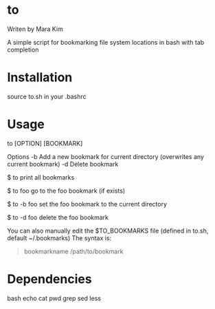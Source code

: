 to
==

Writen by Mara Kim

A simple script for bookmarking file system locations in bash with tab completion


Installation
============

source to.sh in your .bashrc


Usage
=====

to [OPTION] [BOOKMARK]

Options
-b	Add a new bookmark for current directory (overwrites any current bookmark)
-d	Delete bookmark

$ to
print all bookmarks

$ to foo
go to the foo bookmark (if exists)

$ to -b foo
set the foo bookmark to the current directory

$ to -d foo
delete the foo bookmark


You can also manually edit the $TO_BOOKMARKS file (defined in to.sh, default ~/.bookmarks)
The syntax is:
>bookmarkname
/path/to/bookmark


Dependencies
============

bash
echo
cat
pwd
grep
sed
less
